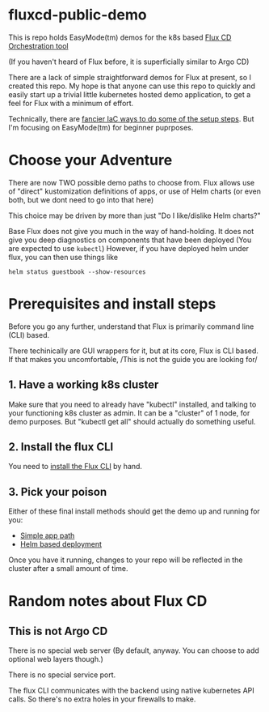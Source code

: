 # fluxcd-public-demo

This is repo holds EasyMode(tm) demos for the k8s based [Flux CD Orchestration tool](https://fluxcd.io/)

(If you haven't heard of Flux before, it is superficially similar to Argo CD)

There are a lack of simple straightforward demos for Flux at present, so I created this repo.
My hope is that anyone can use this repo to quickly and easily start up a trivial little
kubernetes hosted demo application, to get a feel for Flux with a minimum of effort.

Technically, there are [fancier IaC ways to do some of the setup steps](https://registry.terraform.io/providers/fluxcd/flux/latest).
But I'm focusing on EasyMode(tm) for beginner puprposes.

# Choose your Adventure

There are now TWO possible demo paths to choose from.
Flux allows use of "direct" kustomization definitions of apps, or use of Helm charts
(or even both, but we dont need to go into that here)

This choice may be driven by more than just "Do I like/dislike Helm charts?"

Base Flux does not give you much in the way of hand-holding. It does not give you deep diagnostics on 
components that have been deployed (You are expected to use `kubectl`)
However, if you have deployed helm under flux, you can then use things like

    helm status guestbook --show-resources


# Prerequisites and install steps

Before you go any further, understand that Flux is primarily command line (CLI) based.

There techinically are GUI wrappers for it, but at its core, Flux is CLI based. 
If that makes you uncomfortable, /This is not the guide you are looking for/

## 1. Have a working k8s cluster

Make sure that you need to already have "kubectl" installed, and talking to your functioning k8s cluster as admin.
It can be a "cluster" of 1 node, for demo purposes. But "kubectl get all" should actually do something useful.

## 2. Install the flux CLI

You need to [install the Flux CLI](https://fluxcd.io/flux/installation/#install-the-flux-cli) by hand.

## 3. Pick your poison

Either of these final install methods should get the demo up and running for you:

* [Simple app path](clusters/ppbrown-demo/README.md)
* [Helm based deployment](helmbased/README.md)

Once you have it running, changes to your repo will be reflected in the cluster after a small amount of time.


# Random notes about Flux CD

##  This is not Argo CD

There is no special web server (By default, anyway. You can choose to add optional web layers though.)

There is no special service port.

The flux CLI communicates with the backend using native kubernetes API calls. So there's no extra holes in your firewalls to make.


